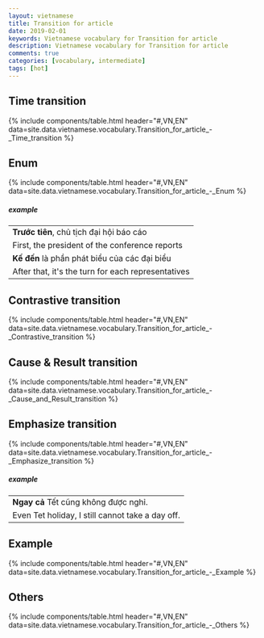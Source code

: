 ```yaml
---
layout: vietnamese
title: Transition for article
date: 2019-02-01
keywords: Vietnamese vocabulary for Transition for article
description: Vietnamese vocabulary for Transition for article
comments: true
categories: [vocabulary, intermediate]
tags: [hot]
---
```


## Time transition
{% include components/table.html header="#,VN,EN" data=site.data.vietnamese.vocabulary.Transition_for_article_-_Time_transition %}

## Enum
{% include components/table.html header="#,VN,EN" data=site.data.vietnamese.vocabulary.Transition_for_article_-_Enum %}

##### example

<div class="col">
  <table class="table table-striped table-sm">
    <tbody>
      <tr><td><b>Trước tiên</b>, chủ tịch đại hội báo cáo</td></tr>
      <tr><td>First, the president of the conference reports</td></tr>
      <tr><td><b>Kế đến</b> là phần phát biểu của các đại biểu</td></tr>
      <tr><td>After that, it's the turn for each representatives</td></tr>
    </tbody>
  </table>
</div>

## Contrastive transition
{% include components/table.html header="#,VN,EN" data=site.data.vietnamese.vocabulary.Transition_for_article_-_Contrastive_transition %}

## Cause & Result transition
{% include components/table.html header="#,VN,EN" data=site.data.vietnamese.vocabulary.Transition_for_article_-_Cause_and_Result_transition %}

## Emphasize transition
{% include components/table.html header="#,VN,EN" data=site.data.vietnamese.vocabulary.Transition_for_article_-_Emphasize_transition %}

##### example

<div class="col">
  <table class="table table-striped table-sm">
    <tbody>
      <tr><td><b>Ngay cả</b> Tết cũng không được nghỉ.</td></tr>
      <tr><td>Even Tet holiday, I still cannot take a day off.</td></tr>
    </tbody>
  </table>
</div>

## Example
{% include components/table.html header="#,VN,EN" data=site.data.vietnamese.vocabulary.Transition_for_article_-_Example %}

## Others
{% include components/table.html header="#,VN,EN" data=site.data.vietnamese.vocabulary.Transition_for_article_-_Others %}